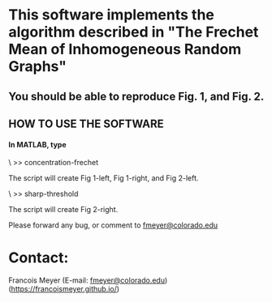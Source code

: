 # This software implements the algorithm described in "The Frechet Mean of Inhomogeneous Random Graphs"

## You should be able to reproduce Fig. 1, and Fig. 2.


## HOW TO USE THE SOFTWARE

#### In MATLAB, type 

\ >> concentration-frechet

The script will create Fig 1-left, Fig 1-right, and Fig 2-left.

\ >> sharp-threshold

The script will create Fig 2-right.

Please forward any bug, or comment to fmeyer@colorado.edu

# Contact:
Francois Meyer
(E-mail: fmeyer@colorado.edu)
(https://francoismeyer.github.io/)
